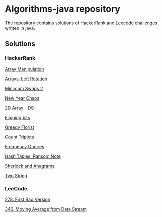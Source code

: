 # Algorithms-java repository

The repository contains solutions of HackerRank and Leecode challenges
written in java.

## Solutions

### HackerRank

[Array Manipulation](src/test/java/hackerrank/arrays/CrushTest.java)

[Arrays: Left Rotation](src/test/java/hackerrank/arrays/LeftRotationTest.java)

[Minimum Swaps 2](src/test/java/hackerrank/arrays/MinimumSwaps2Test.java)

[New Year Chaos](src/test/java/hackerrank/arrays/NewYearChaosTest.java)

[2D Array - DS](src/test/java/hackerrank/arrays/TwoDArrayTest.java)

[Flipping bits](src/test/java/hackerrank/flippingBits/FlippingBitsTest.java)

[Greedy Florist](src/test/java/hackerrank/greedyAlgorithms/GreedyFloristTest.java)

[Count Triplets](src/test/java/hackerrank/hashMaps/CountTripletsTest.java)

[Frequency Queries](src/test/java/hackerrank/hashMaps/FrequencyQueriesTest.java)

[Hash Tables: Ransom Note](src/test/java/hackerrank/hashMaps/RansomNoteTest.java)

[Sherlock and Anagrams](https://www.hackerrank.com/challenges/sherlock-and-anagrams/problem)

[Two String](src/test/java/hackerrank/hashMaps/TwoStringsTest.java)

### LeeCode

[278. First Bad Version](src/test/java/leecode/FirstBadVersionTest.java)

[346. Moving Average from Data Stream](src/test/java/leecode/MovingAverageDataStreamTest.java)
